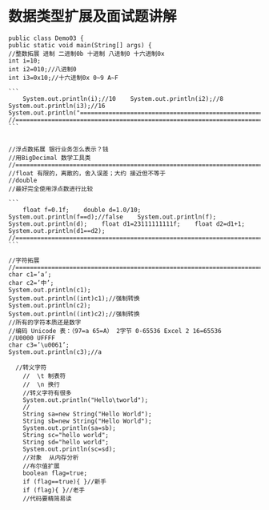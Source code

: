# 数据类型扩展及面试题讲解

````
public class Demo03 {
public static void main(String[] args) {
//整数拓展 进制 二进制0b 十进制 八进制0 十六进制0x
int i=10;
int i2=010;//八进制0
int i3=0x10;//十六进制0x 0~9 A~F

```
    System.out.println(i);//10    System.out.println(i2);//8    System.out.println(i3);//16    System.out.println("=========================================================================");   //========================================================================
```


````

````
//浮点数拓展 银行业务怎么表示？钱
//用BigDecimal 数学工具类 //========================================================================
//float 有限的，离散的，舍入误差；大约 接近但不等于
//double
//最好完全使用浮点数进行比较

```
    float f=0.1f;    double d=1.0/10;    System.out.println(f==d);//false    System.out.println(f);    System.out.println(d);    float d1=23111111111f;    float d2=d1+1;    System.out.println(d1==d2);   //========================================================================
```

//字符拓展 //========================================================================
char c1=’a’;
char c2=’中’;
System.out.println(c1);
System.out.println((int)c1);//强制转换
System.out.println(c2);
System.out.println((int)c2);//强制转换
//所有的字符本质还是数字
//编码 Unicode 表：（97=a 65=A） 2字节 0-65536 Excel 2 16=65536
//U0000 UFFFF
char c3=’\u0061’;
System.out.println(c3);//a
````



```
  //转义字符
    //  \t 制表符
    //  \n 换行
    //转义字符有很多
    System.out.println("Hello\tworld");
    //
    String sa=new String("Hello World");
    String sb=new String("Hello World");
    System.out.println(sa=sb);
    String sc="hello world";
    String sd="hello world";
    System.out.println(sc=sd);
    //对象  从内存分析
    //布尔值扩展
    boolean flag=true;
    if (flag==true){ }//新手
    if (flag){ }//老手
    //代码要精简易读    
```